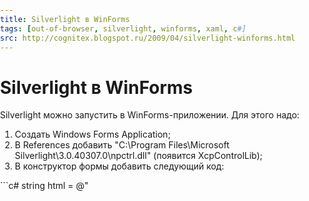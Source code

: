 ```yaml
---
title: Silverlight в WinForms
tags: [out-of-browser, silverlight, winforms, xaml, c#]
src: http://cognitex.blogspot.ru/2009/04/silverlight-winforms.html
---
```

# Silverlight в WinForms
Silverlight можно запустить в WinForms-приложении. Для этого надо: 
<ol>
  <li>Создать Windows Forms Application;</li>
  <li>В References добавить "C:\Program Files\Microsoft Silverlight\3.0.40307.0\npctrl.dll" (появится XcpControlLib);</li>
  <li>В конструктор формы добавить следующий код:</li>
</ol>
```c#
string html = @"
        	<BODY STYLE='margin: 0px; padding: 0px;'>
            	<SCRIPT TYPE='text/javascript'>
            	function onSilverlightError(sender, args)
            	{
                	alert(args.errorMessage + ' ' + args.errorType);
            	}
            	</SCRIPT>
            	<SCRIPT id='_Xaml' type='text/xaml'>
                	<?xml version='1.0' encoding='utf-8' ?>
                	<Canvas
                    	xmlns='http://schemas.microsoft.com/winfx/2006/xaml/presentation'
                    	xmlns:x='http://schemas.microsoft.com/winfx/2006/xaml'>
                        	<TextBlock FontSize='40' Foreground='Red'>Hello, World!</TextBlock>
                	</Canvas>
            	</SCRIPT>
            	<OBJECT ID='_Ag' CLASSID='clsid:DFEAF541-F3E1-4C24-ACAC-99C30715084A' Width='100%' Height='100%'>
                	<PARAM NAME='Background' VALUE='#FFFADF' />
                	<PARAM NAME='onerror' VALUE='onSilverlightError' />
                	<PARAM NAME='Source' VALUE='#_Xaml' />
            	</OBJECT>
        	</BODY>";

WebBrowser wb = new WebBrowser();
wb.Dock = DockStyle.Fill;
wb.DocumentText = html;
wb.Parent = this;
```
Есть одно ограничение: в xaml нельзя использовать, например, Button; получим exception: "ParserError: Unknown element: Button". Причина в том, что Button определен в System.Windows.Controls (System.Windows.dll); Для использования контролов из Silverlight (старше 1) требуется компиляция; в результате будет создан .xap-файл, который необходимо загрузить в Silverlight.
